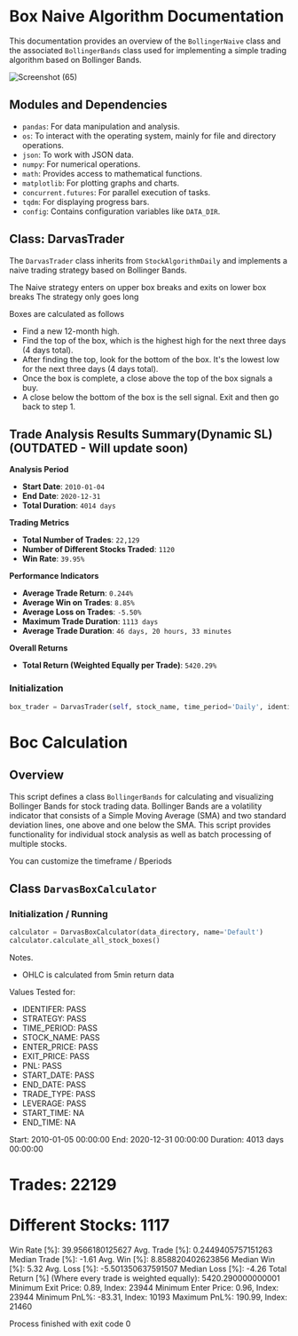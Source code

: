 # Box Naive Algorithm Documentation

This documentation provides an overview of the `BollingerNaive` class and the associated `BollingerBands` class used for implementing a simple trading algorithm based on Bollinger Bands.

![Screenshot (65)](https://github.com/lordyabu/CRSP-Lab/assets/92772420/86daad28-b119-4836-ae67-e7e002cabc89)

## Modules and Dependencies

- `pandas`: For data manipulation and analysis.
- `os`: To interact with the operating system, mainly for file and directory operations.
- `json`: To work with JSON data.
- `numpy`: For numerical operations.
- `math`: Provides access to mathematical functions.
- `matplotlib`: For plotting graphs and charts.
- `concurrent.futures`: For parallel execution of tasks.
- `tqdm`: For displaying progress bars.
- `config`: Contains configuration variables like `DATA_DIR`.

## Class: DarvasTrader

The `DarvasTrader` class inherits from `StockAlgorithmDaily` and implements a naive trading strategy based on Bollinger Bands.

The Naive strategy enters on upper box breaks and exits on lower box breaks
The strategy only goes long

Boxes are calculated as follows
- Find a new 12-month high.
- Find the top of the box, which is the highest high for the next three days (4 days total).
- After finding the top, look for the bottom of the box. It's the lowest low for the next three days (4 days total).
- Once the box is complete, a close above the top of the box signals a buy.
- A close below the bottom of the box is the sell signal. Exit and then go back to step 1.


## Trade Analysis Results Summary(Dynamic SL) (OUTDATED - Will update soon)

**Analysis Period**
- **Start Date**: `2010-01-04`
- **End Date**: `2020-12-31`
- **Total Duration**: `4014 days`

**Trading Metrics**
- **Total Number of Trades**: `22,129`
- **Number of Different Stocks Traded**: `1120`
- **Win Rate**: `39.95%`

**Performance Indicators**
- **Average Trade Return**: `0.244%`
- **Average Win on Trades**: `8.85%`
- **Average Loss on Trades**: `-5.50%`
- **Maximum Trade Duration**: `1113 days`
- **Average Trade Duration**: `46 days, 20 hours, 33 minutes`

**Overall Returns**
- **Total Return (Weighted Equally per Trade)**: `5420.29%`



### Initialization

```python
box_trader = DarvasTrader(self, stock_name, time_period='Daily', identifier=-1, time_period='Daily', reset_indexes=False, step=0)
```



# Boc Calculation

## Overview
This script defines a class `BollingerBands` for calculating and visualizing Bollinger Bands for stock trading data. Bollinger Bands are a volatility indicator that consists of a Simple Moving Average (SMA) and two standard deviation lines, one above and one below the SMA. This script provides functionality for individual stock analysis as well as batch processing of multiple stocks.

You can customize the timeframe / Bperiods

## Class `DarvasBoxCalculator`

### Initialization / Running

```python
calculator = DarvasBoxCalculator(data_directory, name='Default')
calculator.calculate_all_stock_boxes()
```


Notes.
- OHLC is calculated from 5min return data

Values Tested for:
- IDENTIFER: PASS
- STRATEGY: PASS
- TIME_PERIOD: PASS
- STOCK_NAME: PASS
- ENTER_PRICE: PASS
- EXIT_PRICE: PASS
- PNL: PASS
- START_DATE: PASS
- END_DATE: PASS
- TRADE_TYPE: PASS
- LEVERAGE: PASS
- START_TIME: NA
- END_TIME: NA
    




































Start: 2010-01-05 00:00:00
End: 2020-12-31 00:00:00
Duration: 4013 days 00:00:00
# Trades: 22129
# Different Stocks: 1117
Win Rate [%]: 39.9566180125627
Avg. Trade [%]: 0.2449405757151263
Median Trade [%]: -1.61
Avg. Win [%]: 8.858820402623856
Median Win [%]: 5.32
Avg. Loss [%]: -5.501350637591507
Median Loss [%]: -4.26
Total Return [%] (Where every trade is weighted equally): 5420.290000000001
Minimum Exit Price: 0.89, Index: 23944
Minimum Enter Price: 0.96, Index: 23944
Minimum PnL%: -83.31, Index: 10193
Maximum PnL%: 190.99, Index: 21460

Process finished with exit code 0
